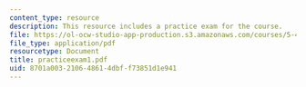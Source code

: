 ```yaml
---
content_type: resource
description: This resource includes a practice exam for the course.
file: https://ol-ocw-studio-app-production.s3.amazonaws.com/courses/5-43-advanced-organic-chemistry-spring-2007/8701a003210648614dbff73851d1e941_practiceexam1.pdf
file_type: application/pdf
resourcetype: Document
title: practiceexam1.pdf
uid: 8701a003-2106-4861-4dbf-f73851d1e941
---
```

